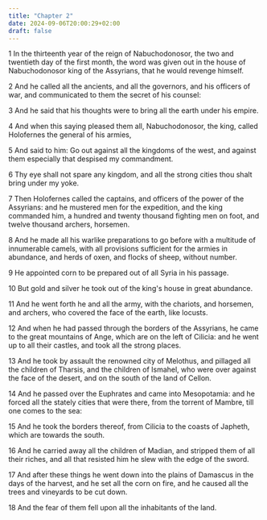 ```yaml
---
title: "Chapter 2"
date: 2024-09-06T20:00:29+02:00
draft: false
---
```



1 In the thirteenth year of the reign of Nabuchodonosor, the two and twentieth day of the first month, the word was given out in the house of Nabuchodonosor king of the Assyrians, that he would revenge himself.

2 And he called all the ancients, and all the governors, and his officers of war, and communicated to them the secret of his counsel:

3 And he said that his thoughts were to bring all the earth under his empire.

4 And when this saying pleased them all, Nabuchodonosor, the king, called Holofernes the general of his armies,

5 And said to him: Go out against all the kingdoms of the west, and against them especially that despised my commandment.

6 Thy eye shall not spare any kingdom, and all the strong cities thou shalt bring under my yoke.

7 Then Holofernes called the captains, and officers of the power of the Assyrians: and he mustered men for the expedition, and the king commanded him, a hundred and twenty thousand fighting men on foot, and twelve thousand archers, horsemen.

8 And he made all his warlike preparations to go before with a multitude of innumerable camels, with all provisions sufficient for the armies in abundance, and herds of oxen, and flocks of sheep, without number.

9 He appointed corn to be prepared out of all Syria in his passage.

10 But gold and silver he took out of the king's house in great abundance.

11 And he went forth he and all the army, with the chariots, and horsemen, and archers, who covered the face of the earth, like locusts.

12 And when he had passed through the borders of the Assyrians, he came to the great mountains of Ange, which are on the left of Cilicia: and he went up to all their castles, and took all the strong places.

13 And he took by assault the renowned city of Melothus, and pillaged all the children of Tharsis, and the children of Ismahel, who were over against the face of the desert, and on the south of the land of Cellon.

14 And he passed over the Euphrates and came into Mesopotamia: and he forced all the stately cities that were there, from the torrent of Mambre, till one comes to the sea:

15 And he took the borders thereof, from Cilicia to the coasts of Japheth, which are towards the south.

16 And he carried away all the children of Madian, and stripped them of all their riches, and all that resisted him he slew with the edge of the sword.

17 And after these things he went down into the plains of Damascus in the days of the harvest, and he set all the corn on fire, and he caused all the trees and vineyards to be cut down.

18 And the fear of them fell upon all the inhabitants of the land.

